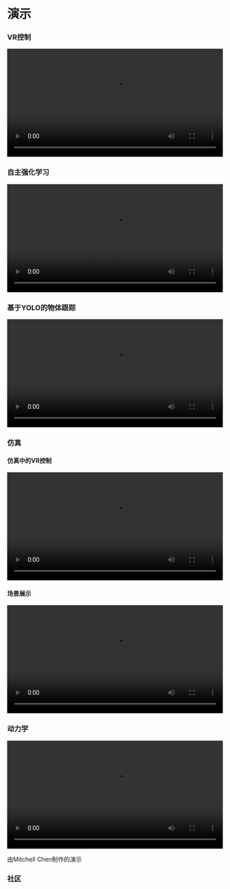 # 演示

### VR控制

<video width="100%" controls>
  <source src="../_static/videos/Real_demos/XLeVR.mp4" type="video/mp4">
  Your browser does not support the video tag.
</video>

### 自主强化学习

<video width="100%" controls>
  <source src="../_static/videos/Real_demos/sim2real_2.mp4" type="video/mp4">
  Your browser does not support the video tag.
</video>

### 基于YOLO的物体跟踪

<video width="100%" controls>
  <source src="../_static/videos/Real_demos/yolo.mp4" type="video/mp4">
  Your browser does not support the video tag.
</video>

### 仿真

#### 仿真中的VR控制

<video width="100%" controls>
  <source src="../_static/videos/Sim_demos/XLeRobot_0_2_3.mp4" type="video/mp4">
  Your browser does not support the video tag.
</video>

#### 场景展示
<video width="100%" controls>
  <source src="../_static/videos/Sim_demos/XLeRobot_0_1_5.mp4" type="video/mp4">
  Your browser does not support the video tag.
</video>

### 动力学

<video width="100%" controls>
  <source src="../_static/videos/Real_demos/Dynamic.mp4" type="video/mp4">
  Your browser does not support the video tag.
</video>

由Mitchell Chen制作的演示

### 社区
